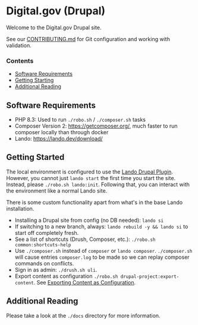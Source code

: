 # Digital.gov (Drupal)

Welcome to the Digital.gov Drupal site.

See our [CONTRIBUTING.md](CONTRIBUTING.md) for Git configuration and working with validation.

### Contents

- [Software Requirements](#software-requirements)
- [Getting Starting](#getting-started)
- [Additional Reading](#additional-reading)

## Software Requirements

* PHP 8.3: Used to run `./robo.sh` / `./composer.sh` tasks
* Composer Version 2: https://getcomposer.org/, much faster to run composer locally than through docker
* Lando: https://lando.dev/download/

## Getting Started

The local environment is configured to use the [Lando Drupal Plugin](https://docs.lando.dev/plugins/drupal/getting-started.html). However, you cannot just `lando start` the first time you start the site. Instead, please `./robo.sh lando:init`. Following that, you can interact with the environment like a normal Lando site.

There is some custom functionality apart from what's in the base Lando installation.
* Installing a Drupal site from config (no DB needed): `lando si`
* If switching to a new branch, always: `lando rebuild -y && lando si` to start off completely fresh.
* See a list of shortcuts (Drush, Composer, etc.): `./robo.sh common:shortcuts-help`
* Use `./composer.sh` instead of `composer` or `lando composer`. `./composer.sh` will cause entries `composer.log` to be made so we can replay composer commands on conflicts.
* Sign in as admin: `./drush.sh uli`.
* Export content as configuration `./robo.sh drupal-project:export-content`. See [Exporting Content as Configuration](#exporting-content-as-configuration).

## Additional Reading

Please take a look at the `./docs` directory for more information.
